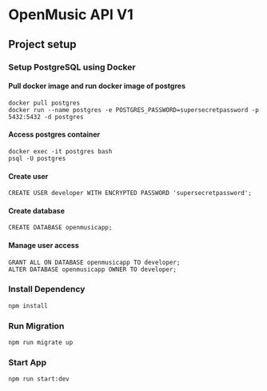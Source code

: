 # OpenMusic API V1

## Project setup
### Setup PostgreSQL using Docker
#### Pull docker image and run docker image of postgres
```
docker pull postgres
docker run --name postgres -e POSTGRES_PASSWORD=supersecretpassword -p 5432:5432 -d postgres
```

#### Access postgres container
```
docker exec -it postgres bash
psql -U postgres
```

#### Create user
```
CREATE USER developer WITH ENCRYPTED PASSWORD 'supersecretpassword';
```

#### Create database
```
CREATE DATABASE openmusicapp;
```

#### Manage user access
```
GRANT ALL ON DATABASE openmusicapp TO developer;
ALTER DATABASE openmusicapp OWNER TO developer;
```

### Install Dependency
```
npm install
```

### Run Migration
```
npm run migrate up
```

### Start App
```
npm run start:dev
```